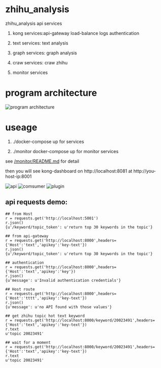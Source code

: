 # zhihu_analysis
zhihu_analysis api services
1. kong services:api-gateway load-balance logs authentication

2. text services: text analysis

3. graph services: graph analysis

4. craw services: craw zhihu

5. monitor services

# program architecture
![program architecture](https://github.com/phiedulxp/zhihu_analysis/blob/master/pic/zhihu.png)

# useage

1. ./docker-compose up for services

2. ./monitor docker-compose up for monitor services

see [/monitor/README.md](https://github.com/phiedulxp/zhihu_analysis/blob/master/monitor/README.md) for detail

then you will see kong-dashboard on http://localhost:8081 at http://you-host-ip:8001

![api](https://github.com/phiedulxp/zhihu_analysis/blob/master/pic/api.png)
![comsumer](https://github.com/phiedulxp/zhihu_analysis/blob/master/pic/comsumer.png)
![plugin](https://github.com/phiedulxp/zhihu_analysis/blob/master/pic/plugin.png)

## api requests demo:

```
## from Host
r = requests.get('http://localhost:5001')
r.json()
{u'/keyword/topic_token': u'return top 30 keywords in the topic'}

## from api-gateway
r = requests.get('http://localhost:8000',headers={'Host':'text','apikey':'key-text'})
r.json()
{u'/keyword/topic_token': u'return top 30 keywords in the topic'}

## authentication
r = requests.get('http://localhost:8000',headers={'Host':'text','apikey':'key'})
r.json()
{u'message': u'Invalid authentication credentials'}

## Host route
r = requests.get('http://localhost:8000',headers={'Host':'tttt','apikey':'key-text'})
r.json()
{u'message': u'no API found with those values'}

## get zhihu topic hot text keyword
r = requests.get('http://localhost:8000/keyword/20023491',headers={'Host':'text','apikey':'key-text'})
r.text
u'topic 20023491'

## wait for a moment
r = requests.get('http://localhost:8000/keyword/20023491',headers={'Host':'text','apikey':'key-text'})
r.text
u'topic 20023491'
```

